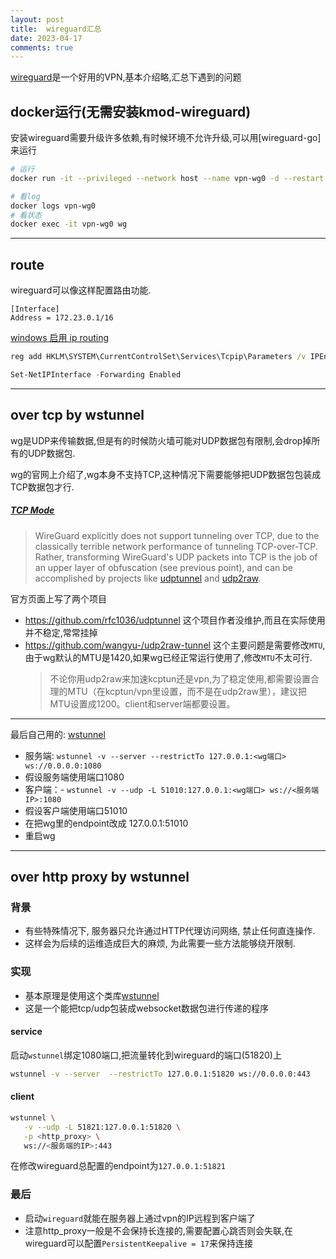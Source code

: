```yaml
---
layout: post
title:  wireguard汇总
date: 2023-04-17
comments: true
---
```

[wireguard](https://www.wireguard.com/quickstart/)是一个好用的VPN,基本介绍略,汇总下遇到的问题

## docker运行(无需安装kmod-wireguard)
安装wireguard需要升级许多依赖,有时候环境不允许升级,可以用[wireguard-go]来运行

```bash
# 运行
docker run -it --privileged --network host --name vpn-wg0 -d --restart always -v /etc/wireguard:/etc/wireguard --cap-add=NET_ADMIN masipcat/wireguard-go

# 看log
docker logs vpn-wg0
# 看状态
docker exec -it vpn-wg0 wg

```
---

## route

wireguard可以像这样配置路由功能.
```
[Interface]
Address = 172.23.0.1/16

```
[windows 启用 ip routing](https://serverfault.com/questions/929081/how-can-i-enable-packet-forwarding-on-windows)
```bat
reg add HKLM\SYSTEM\CurrentControlSet\Services\Tcpip\Parameters /v IPEnableRouter /D 1 /f
```
```powershell
Set-NetIPInterface -Forwarding Enabled
```


---

## over tcp by wstunnel
wg是UDP来传输数据,但是有的时候防火墙可能对UDP数据包有限制,会drop掉所有的UDP数据包.

wg的官网上介绍了,wg本身不支持TCP,这种情况下需要能够把UDP数据包包装成TCP数据包才行.
##### [TCP Mode](https://www.wireguard.com/known-limitations/)

>WireGuard explicitly does not support tunneling over TCP, due to the classically terrible network performance of tunneling TCP-over-TCP. Rather, transforming WireGuard's UDP packets into TCP is the job of an upper layer of obfuscation (see previous point), and can be accomplished by projects like [udptunnel](https://github.com/rfc1036/udptunnel) and [udp2raw](https://github.com/wangyu-/udp2raw-tunnel).

官方页面上写了两个项目
- https://github.com/rfc1036/udptunnel
  这个项目作者没维护,而且在实际使用并不稳定,常常挂掉
- https://github.com/wangyu-/udp2raw-tunnel
  这个主要问题是需要修改`MTU`,由于wg默认的MTU是1420,如果wg已经正常运行使用了,修改`MTU`不太可行.
  > 不论你用udp2raw来加速kcptun还是vpn,为了稳定使用,都需要设置合理的MTU（在kcptun/vpn里设置，而不是在udp2raw里），建议把MTU设置成1200。client和server端都要设置。

---
最后自己用的:
[wstunnel](https://github.com/erebe/wstunnel)

-   服务端: `wstunnel -v --server --restrictTo 127.0.0.1:<wg端口> ws://0.0.0.0:1080`
  -   假设服务端使用端口1080
-   客户端：- `wstunnel -v --udp -L 51010:127.0.0.1:<wg端口> ws://<服务端IP>:1080`
  -   假设客户端使用端口51010
-   在把wg里的endpoint改成 127.0.0.1:51010
-   重启wg


---
## over http proxy by wstunnel


### 背景
- 有些特殊情况下, 服务器只允许通过HTTP代理访问网络, 禁止任何直连操作.
- 这样会为后续的运维造成巨大的麻烦, 为此需要一些方法能够绕开限制.

### 实现
- 基本原理是使用这个类库[wstunnel](https://github.com/erebe/wstunnel)
- 这是一个能把tcp/udp包装成websocket数据包进行传递的程序

#### service
启动`wstunnel`绑定1080端口,把流量转化到wireguard的端口(51820)上
```bash
wstunnel -v --server  --restrictTo 127.0.0.1:51820 ws://0.0.0.0:443
```
#### client
```bash
wstunnel \
   -v --udp -L 51821:127.0.0.1:51820 \
   -p <http_proxy> \
   ws://<服务端的IP>:443
```
在修改wireguard总配置的endpoint为`127.0.0.1:51821`

### 最后
- 启动`wireguard`就能在服务器上通过vpn的IP远程到客户端了
- 注意http_proxy一般是不会保持长连接的,需要配置心跳否则会失联,在wireguard可以配置`PersistentKeepalive = 17`来保持连接
